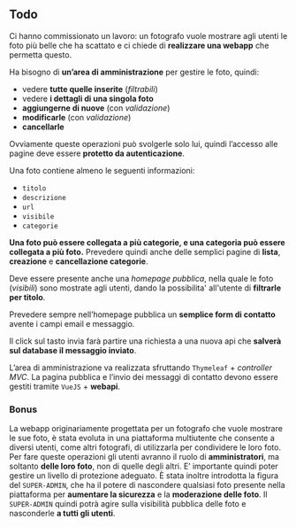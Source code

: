 ## Todo

Ci hanno commissionato un lavoro: un fotografo vuole mostrare agli utenti le foto più belle che ha scattato e ci chiede di **realizzare una webapp** che permetta questo.

Ha bisogno di **un’area di amministrazione** per gestire le foto, quindi:
- vedere **tutte quelle inserite** (*filtrabili*)
- vedere **i dettagli di una singola foto**
- **aggiungerne di nuove** (con *validazione*)
- **modificarle** (con *validazione*)
- **cancellarle**

Ovviamente queste operazioni può svolgerle solo lui, quindi l’accesso alle pagine deve essere **protetto da autenticazione**.

Una foto contiene almeno le seguenti informazioni:
- `titolo`
- `descrizione`
- `url`
- `visibile`
- `categorie`

**Una foto può essere collegata a più categorie, e una categoria può essere collegata a più foto.**
Prevedere quindi anche delle semplici pagine di **lista**, **creazione** e **cancellazione categorie**.

Deve essere presente anche una *homepage pubblica*, nella quale le foto (*visibili*) sono mostrate agli utenti, dando la possibilita' all'utente di **filtrarle per titolo**.

Prevedere sempre nell’homepage pubblica un **semplice form di contatto** avente i campi email e messaggio.

Il click sul tasto invia farà partire una richiesta a una nuova api che **salverà sul database il messaggio inviato**.

L’area di amministrazione va realizzata sfruttando `Thymeleaf` + *controller MVC*.
La pagina pubblica e l’invio dei messaggi di contatto devono essere gestiti tramite `VueJS` + **webapi**.

### Bonus
La webapp originariamente progettata per un fotografo che vuole mostrare le sue foto, è stata evoluta in una piattaforma multiutente che consente a diversi utenti, come altri fotografi, di utilizzarla per condividere le loro foto. 
Per fare queste operazioni gli utenti avranno il ruolo di **amministratori**, ma soltanto **delle loro foto**, non di quelle degli altri. E’ importante quindi poter gestire un livello di protezione adeguato.
È stata inoltre introdotta la figura del `SUPER-ADMIN`, che ha il potere di nascondere qualsiasi foto presente nella piattaforma per **aumentare la sicurezza** e la **moderazione delle foto**. 
Il `SUPER-ADMIN` quindi potrà agire sulla visibilità pubblica delle foto e nasconderle **a tutti gli utenti**.